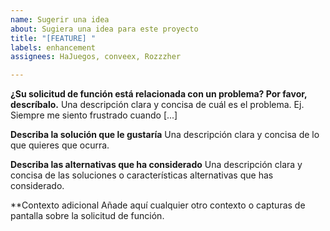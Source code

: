 ```yaml
---
name: Sugerir una idea
about: Sugiera una idea para este proyecto
title: "[FEATURE] "
labels: enhancement
assignees: HaJuegos, conveex, Rozzzher

---
```


**¿Su solicitud de función está relacionada con un problema? Por favor, descríbalo.**
Una descripción clara y concisa de cuál es el problema. Ej. Siempre me siento frustrado cuando [...]

**Describa la solución que le gustaría**
Una descripción clara y concisa de lo que quieres que ocurra.

**Describa las alternativas que ha considerado**
Una descripción clara y concisa de las soluciones o características alternativas que has considerado.

**Contexto adicional
Añade aquí cualquier otro contexto o capturas de pantalla sobre la solicitud de función.
